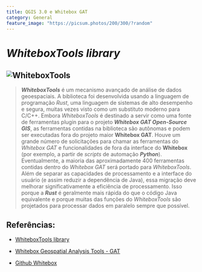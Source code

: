 ```yaml
---
title: QGIS 3.0 e Whitebox GAT
category: General
feature_image: "https://picsum.photos/200/300/?random"
---
```


# *WhiteboxTools library*

![WhiteboxTools](https://github.com/geosaber/r4geo/raw/gh-pages/img/whiteboxtoolslogoblue.png)
---
>***WhiteboxTools*** é um mecanismo avançado de análise de dados geoespaciais.
A biblioteca foi desenvolvida usando a linguagem de programação *Rust*, uma linguagem de sistemas de alto desempenho e segura, muitas vezes visto como um substituto moderno para C/C++.
Embora *WhiteboxTools* é destinado a servir como uma fonte de ferramentas plugin para o projeto ***Whitebox GAT Open-Source GIS***, as ferramentas contidas na biblioteca são autônomas e podem ser executadas fora do projeto maior **Whitebox GAT**.
Houve um grande número de solicitações para chamar as ferramentas do *Whitebox GAT* e funcionalidades de fora da interface do **Whitebox** (por exemplo, a partir de *scripts* de automação ***Python***).
Eventualmente, a maioria das aproximadamente 400 ferramentas contidas dentro do *Whitebox GAT* será portado para *WhiteboxTools*.
Além de separar as capacidades de processamento e a interface do usuário (e assim reduzir a dependência de Java), essa migração deve melhorar significativamente a eficiência de processamento.
Isso porque a ***Rust*** é geralmente mais rápida do que o código Java equivalente e porque muitas das funções do *WhiteboxTools* são projetados para processar dados em paralelo sempre que possível.

## Referências:

- [WhiteboxTools library](https://whiteboxgeospatial.wordpress.com/2017/07/10/announcing-the-whiteboxtools-library)

- [Whitebox Geospatial Analysis Tools - GAT](http://www.uoguelph.ca/~hydrogeo/Whitebox)

- [Github Whitebox](https://github.com/jblindsay/whitebox-geospatial-analysis-tools)
